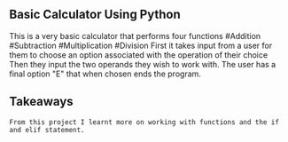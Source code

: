 ## Basic Calculator Using Python
This is a very basic calculator that performs four functions
    #Addition
    #Subtraction
    #Multiplication
    #Division
First it takes input from a user for them to choose an option associated with the operation of their choice
Then they input the two operands they wish to work with.
The user has a final option "E" that when chosen ends the program.

## Takeaways
    From this project I learnt more on working with functions and the if and elif statement.